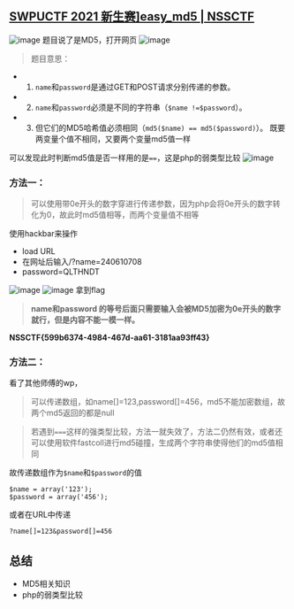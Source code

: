 ## [SWPUCTF 2021 新生赛\]easy_md5 | NSSCTF](https://www.nssctf.cn/problem/386)
![image](https://github.com/user-attachments/assets/65365ddb-49aa-4d54-b8cf-1ee7846c4375)
题目说了是MD5，打开网页
![image](https://github.com/user-attachments/assets/bf14075d-fe28-4516-bb5a-a46f8bdd2f76)
> 题目意思：
- 1. `name`和`password`是通过GET和POST请求分别传递的参数。
- 2. `name`和`password`必须是不同的字符串（`$name !=$password`）。
- 3. 但它们的MD5哈希值必须相同（`md5($name) == md5($password)`）。
既要两变量个值不相同，又要两个变量md5值一样

可以发现此时判断md5值是否一样用的是`==`，这是php的弱类型比较
![image](https://github.com/user-attachments/assets/e98eb2bc-0e1c-4226-b6af-1b79001d68c9)
### **方法一：** 
> 可以使用带0e开头的数字穿进行传递参数，因为php会将0e开头的数字转化为0，故此时md5值相等，而两个变量值不相等

使用hackbar来操作
- load URL
- 在网址后输入/?name=240610708
- password=QLTHNDT

![image](https://github.com/user-attachments/assets/4cb01731-2b2d-430c-8fed-6148acb7e386)
![image](https://github.com/user-attachments/assets/7e96c01b-79c9-4316-b0d6-a2661e1c39ce)
拿到flag
> **name和password 的等号后面只需要输入会被MD5加密为0e开头的数字就行，但是内容不能一模一样。**

**NSSCTF{599b6374-4984-467d-aa61-3181aa93ff43}**
### 方法二：
看了其他师傅的wp，
> 可以传递数组，如name[]=123,password[]=456，md5不能加密数组，故两个md5返回的都是null

> 若遇到`===`这样的强类型比较，方法一就失效了，方法二仍然有效，或者还可以使用软件fastcoll进行md5碰撞，生成两个字符串使得他们的md5值相同

故传递数组作为`$name`和`$password`的值
```
$name = array('123');
$password = array('456');
```
或者在URL中传递
```
?name[]=123&password[]=456
```
## 总结
- MD5相关知识
- php的弱类型比较

